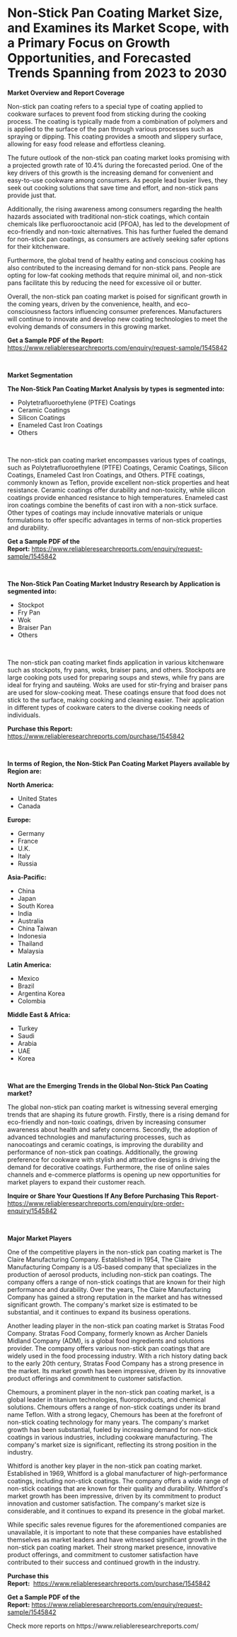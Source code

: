<p><h1>Non-Stick Pan Coating Market Size, and Examines its Market Scope, with a Primary Focus on Growth Opportunities, and Forecasted Trends Spanning from 2023 to 2030</h1></p><p><strong>Market Overview and Report Coverage</strong></p>
<p><p>Non-stick pan coating refers to a special type of coating applied to cookware surfaces to prevent food from sticking during the cooking process. The coating is typically made from a combination of polymers and is applied to the surface of the pan through various processes such as spraying or dipping. This coating provides a smooth and slippery surface, allowing for easy food release and effortless cleaning.</p><p>The future outlook of the non-stick pan coating market looks promising with a projected growth rate of 10.4% during the forecasted period. One of the key drivers of this growth is the increasing demand for convenient and easy-to-use cookware among consumers. As people lead busier lives, they seek out cooking solutions that save time and effort, and non-stick pans provide just that.</p><p>Additionally, the rising awareness among consumers regarding the health hazards associated with traditional non-stick coatings, which contain chemicals like perfluorooctanoic acid (PFOA), has led to the development of eco-friendly and non-toxic alternatives. This has further fueled the demand for non-stick pan coatings, as consumers are actively seeking safer options for their kitchenware.</p><p>Furthermore, the global trend of healthy eating and conscious cooking has also contributed to the increasing demand for non-stick pans. People are opting for low-fat cooking methods that require minimal oil, and non-stick pans facilitate this by reducing the need for excessive oil or butter.</p><p>Overall, the non-stick pan coating market is poised for significant growth in the coming years, driven by the convenience, health, and eco-consciousness factors influencing consumer preferences. Manufacturers will continue to innovate and develop new coating technologies to meet the evolving demands of consumers in this growing market.</p></p>
<p><strong>Get a Sample PDF of the Report:</strong> <a href="https://www.reliableresearchreports.com/enquiry/request-sample/1545842">https://www.reliableresearchreports.com/enquiry/request-sample/1545842</a></p>
<p>&nbsp;</p>
<p><strong>Market Segmentation</strong></p>
<p><strong>The Non-Stick Pan Coating Market Analysis by types is segmented into:</strong></p>
<p><ul><li>Polytetrafluoroethylene (PTFE) Coatings</li><li>Ceramic Coatings</li><li>Silicon Coatings</li><li>Enameled Cast Iron Coatings</li><li>Others</li></ul></p>
<p>&nbsp;</p>
<p><p>The non-stick pan coating market encompasses various types of coatings, such as Polytetrafluoroethylene (PTFE) Coatings, Ceramic Coatings, Silicon Coatings, Enameled Cast Iron Coatings, and Others. PTFE coatings, commonly known as Teflon, provide excellent non-stick properties and heat resistance. Ceramic coatings offer durability and non-toxicity, while silicon coatings provide enhanced resistance to high temperatures. Enameled cast iron coatings combine the benefits of cast iron with a non-stick surface. Other types of coatings may include innovative materials or unique formulations to offer specific advantages in terms of non-stick properties and durability.</p></p>
<p><strong>Get a Sample PDF of the Report:</strong>&nbsp;<a href="https://www.reliableresearchreports.com/enquiry/request-sample/1545842">https://www.reliableresearchreports.com/enquiry/request-sample/1545842</a></p>
<p>&nbsp;</p>
<p><strong>The Non-Stick Pan Coating Market Industry Research by Application is segmented into:</strong></p>
<p><ul><li>Stockpot</li><li>Fry Pan</li><li>Wok</li><li>Braiser Pan</li><li>Others</li></ul></p>
<p>&nbsp;</p>
<p><p>The non-stick pan coating market finds application in various kitchenware such as stockpots, fry pans, woks, braiser pans, and others. Stockpots are large cooking pots used for preparing soups and stews, while fry pans are ideal for frying and sautéing. Woks are used for stir-frying and braiser pans are used for slow-cooking meat. These coatings ensure that food does not stick to the surface, making cooking and cleaning easier. Their application in different types of cookware caters to the diverse cooking needs of individuals.</p></p>
<p><strong>Purchase this Report:</strong>&nbsp; <a href="https://www.reliableresearchreports.com/purchase/1545842">https://www.reliableresearchreports.com/purchase/1545842</a></p>
<p>&nbsp;</p>
<p><strong>In terms of Region, the Non-Stick Pan Coating Market Players available by Region are:</strong></p>
<p>
    <p> <strong> North America: </strong>
        <ul>
            <li>United States</li>
            <li>Canada</li>
        </ul>
        </p> 
    <p> <strong> Europe: </strong>
        <ul>
            <li>Germany</li>
            <li>France</li>
            <li>U.K.</li>
            <li>Italy</li>
            <li>Russia</li>
        </ul>
        </p> 
    <p> <strong> Asia-Pacific: </strong>
        <ul>
            <li>China</li>
            <li>Japan</li>
            <li>South Korea</li>
            <li>India</li>
            <li>Australia</li>
            <li>China Taiwan</li>
            <li>Indonesia</li>
            <li>Thailand</li>
            <li>Malaysia</li>
        </ul>
        </p> 
    <p> <strong> Latin America: </strong>
        <ul>
            <li>Mexico</li>
            <li>Brazil</li>
            <li>Argentina Korea</li>
            <li>Colombia</li>
        </ul>
        </p> 
    <p> <strong> Middle East & Africa: </strong>
        <ul>
            <li>Turkey</li>
            <li>Saudi</li>
            <li>Arabia</li>
            <li>UAE</li>
            <li>Korea</li>
        </ul>
    </p>
    </p>
<p>&nbsp;</p>
<p><strong>What are the Emerging Trends in the Global Non-Stick Pan Coating market?</strong></p>
<p><p>The global non-stick pan coating market is witnessing several emerging trends that are shaping its future growth. Firstly, there is a rising demand for eco-friendly and non-toxic coatings, driven by increasing consumer awareness about health and safety concerns. Secondly, the adoption of advanced technologies and manufacturing processes, such as nanocoatings and ceramic coatings, is improving the durability and performance of non-stick pan coatings. Additionally, the growing preference for cookware with stylish and attractive designs is driving the demand for decorative coatings. Furthermore, the rise of online sales channels and e-commerce platforms is opening up new opportunities for market players to expand their customer reach.</p></p>
<p><strong>Inquire or Share Your Questions If Any Before Purchasing This Report</strong>- <a href="https://www.reliableresearchreports.com/enquiry/pre-order-enquiry/1545842">https://www.reliableresearchreports.com/enquiry/pre-order-enquiry/1545842</a></p>
<p>&nbsp;</p>
<p><strong>Major Market Players</strong></p>
<p><p>One of the competitive players in the non-stick pan coating market is The Claire Manufacturing Company. Established in 1954, The Claire Manufacturing Company is a US-based company that specializes in the production of aerosol products, including non-stick pan coatings. The company offers a range of non-stick coatings that are known for their high performance and durability. Over the years, The Claire Manufacturing Company has gained a strong reputation in the market and has witnessed significant growth. The company's market size is estimated to be substantial, and it continues to expand its business operations.</p><p>Another leading player in the non-stick pan coating market is Stratas Food Company. Stratas Food Company, formerly known as Archer Daniels Midland Company (ADM), is a global food ingredients and solutions provider. The company offers various non-stick pan coatings that are widely used in the food processing industry. With a rich history dating back to the early 20th century, Stratas Food Company has a strong presence in the market. Its market growth has been impressive, driven by its innovative product offerings and commitment to customer satisfaction.</p><p>Chemours, a prominent player in the non-stick pan coating market, is a global leader in titanium technologies, fluoroproducts, and chemical solutions. Chemours offers a range of non-stick coatings under its brand name Teflon. With a strong legacy, Chemours has been at the forefront of non-stick coating technology for many years. The company's market growth has been substantial, fueled by increasing demand for non-stick coatings in various industries, including cookware manufacturing. The company's market size is significant, reflecting its strong position in the industry.</p><p>Whitford is another key player in the non-stick pan coating market. Established in 1969, Whitford is a global manufacturer of high-performance coatings, including non-stick coatings. The company offers a wide range of non-stick coatings that are known for their quality and durability. Whitford's market growth has been impressive, driven by its commitment to product innovation and customer satisfaction. The company's market size is considerable, and it continues to expand its presence in the global market.</p><p>While specific sales revenue figures for the aforementioned companies are unavailable, it is important to note that these companies have established themselves as market leaders and have witnessed significant growth in the non-stick pan coating market. Their strong market presence, innovative product offerings, and commitment to customer satisfaction have contributed to their success and continued growth in the industry.</p></p>
<p><strong>Purchase this Report:</strong>&nbsp;&nbsp;<a href="https://www.reliableresearchreports.com/purchase/1545842">https://www.reliableresearchreports.com/purchase/1545842</a></p>
<p></p>
<p><strong>Get a Sample PDF of the Report:</strong>&nbsp;<a href="https://www.reliableresearchreports.com/enquiry/request-sample/1545842">https://www.reliableresearchreports.com/enquiry/request-sample/1545842</a></p>
<p>Check more reports on https://www.reliableresearchreports.com/</p>